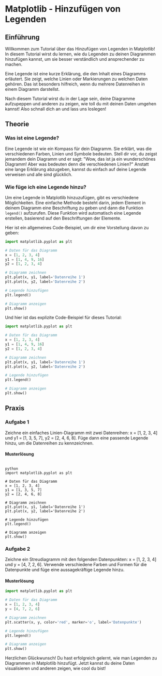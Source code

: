# Matplotlib - Hinzufügen von Legenden

## Einführung

Willkommen zum Tutorial über das Hinzufügen von Legenden in Matplotlib! In diesem Tutorial wirst du lernen, wie du Legenden zu deinen Diagrammen hinzufügen kannst, um sie besser verständlich und ansprechender zu machen. 

Eine Legende ist eine kurze Erklärung, die den Inhalt eines Diagramms erläutert. Sie zeigt, welche Linien oder Markierungen zu welchen Daten gehören. Das ist besonders hilfreich, wenn du mehrere Datenreihen in einem Diagramm darstellst.

Nach diesem Tutorial wirst du in der Lage sein, deine Diagramme aufzupeppen und anderen zu zeigen, wie toll du mit deinen Daten umgehen kannst! Also schnall dich an und lass uns loslegen!

## Theorie

### Was ist eine Legende?

Eine Legende ist wie ein Kompass für dein Diagramm. Sie erklärt, was die verschiedenen Farben, Linien und Symbole bedeuten. Stell dir vor, du zeigst jemandem dein Diagramm und er sagt: "Wow, das ist ja ein wunderschönes Diagramm! Aber was bedeuten denn die verschiedenen Linien?" Anstatt eine lange Erklärung abzugeben, kannst du einfach auf deine Legende verweisen und alle sind glücklich.

### Wie füge ich eine Legende hinzu?

Um eine Legende in Matplotlib hinzuzufügen, gibt es verschiedene Möglichkeiten. Eine einfache Methode besteht darin, jedem Element in deinem Diagramm eine Beschriftung zu geben und dann die Funktion `legend()` aufzurufen. Diese Funktion wird automatisch eine Legende erstellen, basierend auf den Beschriftungen der Elemente.

Hier ist ein allgemeines Code-Beispiel, um dir eine Vorstellung davon zu geben:

```python
import matplotlib.pyplot as plt

# Daten für das Diagramm
x = [1, 2, 3, 4]
y1 = [1, 4, 9, 16]
y2 = [1, 2, 3, 4]

# Diagramm zeichnen
plt.plot(x, y1, label='Datenreihe 1')
plt.plot(x, y2, label='Datenreihe 2')

# Legende hinzufügen
plt.legend()

# Diagramm anzeigen
plt.show()
```

Und hier ist das explizite Code-Beispiel für dieses Tutorial:

```python
import matplotlib.pyplot as plt

# Daten für das Diagramm
x = [1, 2, 3, 4]
y1 = [1, 4, 9, 16]
y2 = [1, 2, 3, 4]

# Diagramm zeichnen
plt.plot(x, y1, label='Datenreihe 1')
plt.plot(x, y2, label='Datenreihe 2')

# Legende hinzufügen
plt.legend()

# Diagramm anzeigen
plt.show()
```

## Praxis

### Aufgabe 1

Zeichne ein einfaches Linien-Diagramm mit zwei Datenreihen: x = [1, 2, 3, 4] und y1 = [1, 3, 5, 7], y2 = [2, 4, 6, 8]. Füge dann eine passende Legende hinzu, um die Datenreihen zu kennzeichnen.

#### Musterlösung

```

python
import matplotlib.pyplot as plt

# Daten für das Diagramm
x = [1, 2, 3, 4]
y1 = [1, 3, 5, 7]
y2 = [2, 4, 6, 8]

# Diagramm zeichnen
plt.plot(x, y1, label='Datenreihe 1')
plt.plot(x, y2, label='Datenreihe 2')

# Legende hinzufügen
plt.legend()

# Diagramm anzeigen
plt.show()
```

### Aufgabe 2

Zeichne ein Streudiagramm mit den folgenden Datenpunkten: x = [1, 2, 3, 4] und y = [4, 7, 2, 6]. Verwende verschiedene Farben und Formen für die Datenpunkte und füge eine aussagekräftige Legende hinzu.

#### Musterlösung

```python
import matplotlib.pyplot as plt

# Daten für das Diagramm
x = [1, 2, 3, 4]
y = [4, 7, 2, 6]

# Diagramm zeichnen
plt.scatter(x, y, color='red', marker='o', label='Datenpunkte')

# Legende hinzufügen
plt.legend()

# Diagramm anzeigen
plt.show()
```

Herzlichen Glückwunsch! Du hast erfolgreich gelernt, wie man Legenden zu Diagrammen in Matplotlib hinzufügt. Jetzt kannst du deine Daten visualisieren und anderen zeigen, wie cool du bist!


